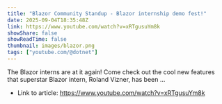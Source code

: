 ```yaml
---
title: "Blazor Community Standup - Blazor internship demo fest!"
date: 2025-09-04T18:35:48Z
link: https://www.youtube.com/watch?v=xRTgusuYm8k
showShare: false
showReadTime: false
thumbnail: images/blazor.png
tags: ["youtube.com/@dotnet"]
---
```

The Blazor interns are at it again! Come check out the cool new features that superstar Blazor intern, Roland Vizner, has been ...

- Link to article: https://www.youtube.com/watch?v=xRTgusuYm8k